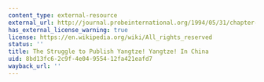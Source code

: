 ```yaml
---
content_type: external-resource
external_url: http://journal.probeinternational.org/1994/05/31/chapter-1-2/
has_external_license_warning: true
license: https://en.wikipedia.org/wiki/All_rights_reserved
status: ''
title: The Struggle to Publish Yangtze! Yangtze! In China
uid: 8bd13fc6-2c9f-4e04-9554-12fa421eafd7
wayback_url: ''
---
```

